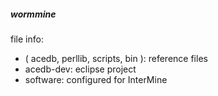 ##### wormmine  

file info:  
* ( acedb, perllib, scripts, bin ): 	reference files  
* acedb-dev: 				eclipse project  
* software: 				configured for InterMine

